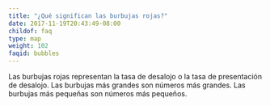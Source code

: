 ```yaml
---
title: "¿Qué significan las burbujas rojas?"
date: 2017-11-19T20:43:49-08:00
childof: faq
type: map
weight: 102
faqid: bubbles
---
```

Las burbujas rojas representan la tasa de desalojo o la tasa de presentación de desalojo. Las burbujas más grandes son números más grandes. Las burbujas más pequeñas son números más pequeños.